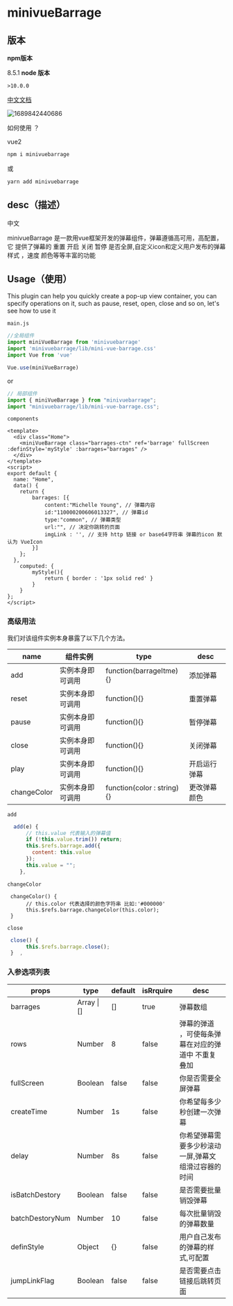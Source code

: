 # minivueBarrage

## 版本

**npm版本** 

8.5.1
**node 版本** 

`>10.0.0`

[中文文档](https://xiaozhangclassmater.github.io/minivueBarrage-docs-web/#/home)

![1689842440686](/assets/1689842440686.png)

如何使用 ？ 

vue2

~~~sh
npm i minivuebarrage 
~~~

或

~~~sh
yarn add minivuebarrage
~~~



## desc（描述）

中文

minivueBarrage 是一款用vue框架开发的弹幕组件，弹幕遵循高可用，高配置，它 提供了弹幕的 重置 开启 关闭 暂停 是否全屏,自定义icon和定义用户发布的弹幕样式 ，速度 颜色等等丰富的功能



## Usage（使用）

This plugin can help you quickly create a pop-up view container, you can specify operations on it, such as pause, reset, open, close and so on, let's see how to use it

`main.js`

~~~js
//全局组件
import miniVueBarrage from 'minivuebarrage'
import 'minivuebarrage/lib/mini-vue-barrage.css'
import Vue from 'vue'

Vue.use(miniVueBarrage)
~~~

or

~~~js
// 局部组件
import { miniVueBarrage } from "minivuebarrage";
import "minivuebarrage/lib/mini-vue-barrage.css";
~~~



`components`

~~~vue
<template>
  <div class="Home">
    <miniVueBarrage class="barrages-ctn" ref='barrage' fullScreen :definStyle='myStyle' :barrages="barrages" />
  </div>
</template>
<script>
export default {
  name: "Home",
  data() {
    return {
        barrages: [{
            content:"Michelle Young", // 弹幕内容
            id:"110000200606013327", // 弹幕id
            type:"common", // 弹幕类型
            url:"", // 决定你跳转的页面 
            imgLink : '', // 支持 http 链接 or base64字符串 弹幕的icon 默认为 VueIcon
        }]
    };
  },
    computed: {
        myStyle(){
            return { border : '1px solid red' }
        }
    }  
};
</script>

~~~

### 高级用法

我们对该组件实例本身暴露了以下几个方法。

| name        | 组件实例         | type                       | desc         |
| ----------- | ---------------- | -------------------------- | ------------ |
| add         | 实例本身即可调用 | function(barrageItme){}    | 添加弹幕     |
| reset       | 实例本身即可调用 | function(){}               | 重置弹幕     |
| pause       | 实例本身即可调用 | function(){}               | 暂停弹幕     |
| close       | 实例本身即可调用 | function(){}               | 关闭弹幕     |
| play        | 实例本身即可调用 | function(){}               | 开启运行弹幕 |
| changeColor | 实例本身即可调用 | function(color : string){} | 更改弹幕颜色 |

`add`

~~~js
  add(e) {
      // this.value 代表输入的弹幕值
      if (!this.value.trim()) return;
      this.$refs.barrage.add({
        content: this.value
      });
      this.value = "";
    },
~~~

`changeColor`

~~~JS
 changeColor() {
      // this.color 代表选择的颜色字符串 比如:'#000000'
      this.$refs.barrage.changeColor(this.color);
 }
~~~

`close`

~~~js
 close() {
      this.$refs.barrage.close();
 }	,
~~~

### **入参选项列表**

| props           | type        | default | isRrquire | desc                                                |
| --------------- | ----------- | ------- | --------- | --------------------------------------------------- |
| barrages        | Array \| [] | []      | true      | 弹幕数组                                            |
| rows            | Number      | 8       | false     | 弹幕的弹道 ，可使每条弹幕在对应的弹道中 不重复 叠加 |
| fullScreen      | Boolean     | false   | false     | 你是否需要全屏弹幕                                  |
| createTime      | Number      | 1s      | false     | 你希望每多少秒创建一次弹幕                          |
| delay           | Number      | 8s      | false     | 你希望弹幕需要多少秒滚动一屏,弹幕文组滑过容器的时间 |                            |
| isBatchDestory  | Boolean     | false   | false     | 是否需要批量销毁弹幕                                |
| batchDestoryNum | Number      | 10      | false     | 每次批量销毁的弹幕数量                              |
| definStyle      | Object      | {}      | false     | 用户自己发布的弹幕的样式,可配置                     |
| jumpLinkFlag    | Boolean     | false   | false     | 是否需要点击链接后跳转页面                          |

